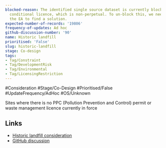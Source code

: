 ```yaml
---
blocked-reason: The identified single source dataset is currently blocked by the EA
  conditional licence, which is non-perpetual. To un-block this, we need to contact
  the EA to find a solution.
expected-number-of-records: '19806'
frequency-of-updates: Ad hoc
github-discussion-number: '90'
name: Historic landfill
prioritised: 'False'
slug: historic-landfill
stage: Co-design
tags:
- Tag/Constraint
- Tag/DevelopmentRisk
- Tag/Environmental
- Tag/LicensingRestriction
---
```


#Consideration #Stage/Co-Design #Prioritised/False #UpdateFrequency/AdHoc #OS/Unknown

Sites where there is no PPC (Pollution Prevention and Control) permit or waste management licence currently in force

## Links

* [Historic landfill consideration](https://design.planning.data.gov.uk/planning-consideration/historic-landfill)
* [GitHub discussion](https://github.com/digital-land/data-standards-backlog/discussions/90)
